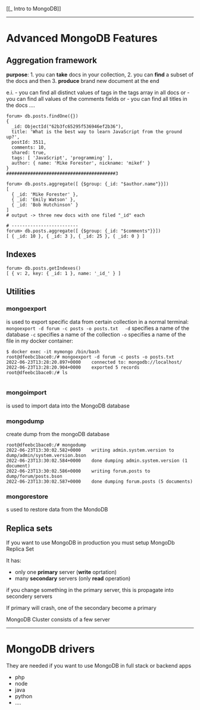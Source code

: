 [[_ Intro to MongoDB]]


---
# Advanced MongoDB Features

## Aggregation framework
**purpose**:
	1. you can **take** docs in your collection,
	2. you can **find** a subset of the docs and then
	3. **produce** brand new document at the end

e.i. 
	- you can find all distinct values of tags in the tags array in all docs or
	- you can find all values of the comments fields or 
	- you can find all titles in the docs ....

```shell
forum> db.posts.findOne({})
{
  _id: ObjectId("62b3fc65295f536946ef2b36"),
  title: 'What is the best way to learn JavaScript from the ground up?',
  postId: 3511,
  comments: 10,
  shared: true,
  tags: [ 'JavaScript', 'programming' ],
  author: { name: 'Mike Forester', nickname: 'mikef' }
}
#########################################3

forum> db.posts.aggregate([ {$group: {_id: "$author.name"}}])
[
  { _id: 'Mike Forester' },
  { _id: 'Emily Watson' },
  { _id: 'Bob Hutchinson' }
]
# output -> three new docs with one filed "_id" each 

# -------------------------
forum> db.posts.aggregate([ {$group: {_id: "$comments"}}])
[ { _id: 10 }, { _id: 3 }, { _id: 25 }, { _id: 0 } ]

```


## Indexes
```shell
forum> db.posts.getIndexes()
[ { v: 2, key: { _id: 1 }, name: '_id_' } ]

```



## Utilities

### mongoexport
is used to export specific data from certain collection
in a normal terminal:
	`mongoexport -d forum -c posts -o posts.txt  `
		`-d` specifies a name of the database
		`-c` specifies a name of the collection
		`-o` specifies a name of the file
in my docker container:
```shell
$ docker exec -it mymongo /bin/bash
root@dfeebc1bace0:/# mongoexport -d forum -c posts -o posts.txt
2022-06-23T13:28:20.897+0000	connected to: mongodb://localhost/
2022-06-23T13:28:20.904+0000	exported 5 records
root@dfeebc1bace0:/# ls


```
### mongoimport
is used to import data into the MongoDB database



### mongodump
create dump from the mongoDB database
```shell
root@dfeebc1bace0:/# mongodump
2022-06-23T13:30:02.582+0000	writing admin.system.version to dump/admin/system.version.bson
2022-06-23T13:30:02.584+0000	done dumping admin.system.version (1 document)
2022-06-23T13:30:02.586+0000	writing forum.posts to dump/forum/posts.bson
2022-06-23T13:30:02.587+0000	done dumping forum.posts (5 documents)

```
### mongorestore
s used to restore data from the MondoDB 




## Replica sets
If you want to use MongoDB in production you must setup MongoDb Replica Set

It has:
- only one **primary** server (**write** oprtation)
- many **secondary** servers (only **read** operation)

if you change something in the primary server, this is propagate into secondery servers

If primary will crash, one of the secondary become a primary

MongoDB Cluster consists of a few server



----
# MongoDB drivers
They are needed if you want to use MongoDB in full stack or backend apps

- php
- node
- java
- python
- ....











